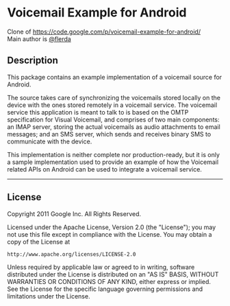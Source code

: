 # Voicemail Example for Android
Clone of https://code.google.com/p/voicemail-example-for-android/  
Main author is [@flerda](https://github.com/flerda)

## Description
This package contains an example implementation of a voicemail source for
Android.

The source takes care of synchronizing the voicemails stored locally on the
device with the ones stored remotely in a voicemail service. The voicemail
service this application is meant to talk to is based on the OMTP specification
for Visual Voicemail, and comprises of two main components: an IMAP server,
storing the actual voicemails as audio attachments to email messages; and an
SMS server, which sends and receives binary SMS to communicate with the device.

This implementation is neither complete nor production-ready, but it is only a
sample implementation used to provide an example of how the Voicemail related
APIs on Android can be used to integrate a voicemail service.

----
## License

Copyright 2011 Google Inc. All Rights Reserved.

Licensed under the Apache License, Version 2.0 (the "License");
you may not use this file except in compliance with the License.
You may obtain a copy of the License at

    http://www.apache.org/licenses/LICENSE-2.0

Unless required by applicable law or agreed to in writing, software
distributed under the License is distributed on an "AS IS" BASIS,
WITHOUT WARRANTIES OR CONDITIONS OF ANY KIND, either express or implied.
See the License for the specific language governing permissions and
limitations under the License.
